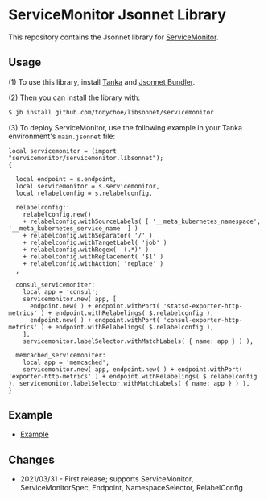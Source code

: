 # ServiceMonitor Jsonnet Library

This repository contains the Jsonnet library for [ServiceMonitor](https://github.com/prometheus-operator/prometheus-operator/blob/master/Documentation/api.md#servicemonitor).

## Usage

(1) To use this library, install [Tanka](https://tanka.dev/) and [Jsonnet Bundler](https://tanka.dev/install#jsonnet-bundler).

(2) Then you can install the library with:

```bash
$ jb install github.com/tonychoe/libsonnet/servicemonitor
```

(3) To deploy ServiceMonitor, use the following example in your Tanka environment's `main.jsonnet` file:

```jsonnet
local servicemonitor = (import "servicemonitor/servicemonitor.libsonnet");
{

  local endpoint = s.endpoint,
  local servicemonitor = s.servicemonitor,
  local relabelconfig = s.relabelconfig,

  relabelconfig::
    relabelconfig.new()
    + relabelconfig.withSourceLabels( [ '__meta_kubernetes_namespace', '__meta_kubernetes_service_name' ] )
    + relabelconfig.withSeparator( '/' )
    + relabelconfig.withTargetLabel( 'job' )
    + relabelconfig.withRegex( '(.*)' )
    + relabelconfig.withReplacement( '$1' )
    + relabelconfig.withAction( 'replace' )
  ,

  consul_servicemoniter:
    local app = 'consul';
    servicemonitor.new( app, [
      endpoint.new( ) + endpoint.withPort( 'statsd-exporter-http-metrics' ) + endpoint.withRelabelings( $.relabelconfig ),
      endpoint.new( ) + endpoint.withPort( 'consul-exporter-http-metrics' ) + endpoint.withRelabelings( $.relabelconfig ),
    ],
    servicemonitor.labelSelector.withMatchLabels( { name: app } ) ),

  memcached_servicemoniter:
    local app = 'memcached';
    servicemonitor.new( app, endpoint.new( ) + endpoint.withPort( 'exporter-http-metrics' ) + endpoint.withRelabelings( $.relabelconfig ), servicemonitor.labelSelector.withMatchLabels( { name: app } ) ),
}
```

## Example

* [Example](docs/servicemonitor.jsonnet)

## Changes

* 2021/03/31 - First release; supports ServiceMonitor, ServiceMonitorSpec, Endpoint, NamespaceSelector, RelabelConfig

